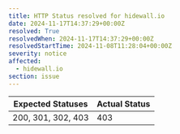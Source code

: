 ```yaml
---
title: HTTP Status resolved for hidewall.io
date: 2024-11-17T14:37:29+00:00Z
resolved: True
resolvedWhen: 2024-11-17T14:37:29+00:00Z
resolvedStartTime: 2024-11-08T11:28:04+00:00Z
severity: notice
affected:
  - hidewall.io
section: issue
---
```


| Expected Statuses | Actual Status  |
|-------------------|----------------|
| 200, 301, 302, 403 | 403 |
